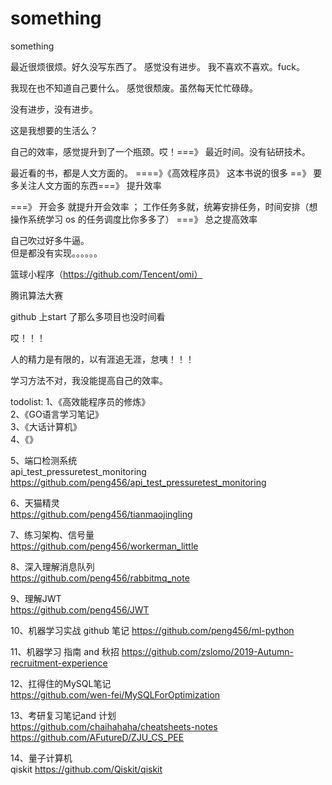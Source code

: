# something
something

最近很烦很烦。好久没写东西了。
感觉没有进步。
我不喜欢不喜欢。fuck。

我现在也不知道自己要什么。
感觉很颓废。虽然每天忙忙碌碌。

没有进步，没有进步。

这是我想要的生活么？

自己的效率，感觉提升到了一个瓶颈。哎！===》 最近时间。没有钻研技术。


最近看的书，都是人文方面的。 ====》《高效程序员》 这本书说的很多 ==》 要多关注人文方面的东西===》 提升效率

===》 开会多 就提升开会效率 ； 工作任务多就，统筹安排任务，时间安排（想操作系统学习 os 的任务调度比你多多了）  ===》 总之提高效率


自己吹过好多牛逼。  
但是都没有实现。。。。。。

篮球小程序（https://github.com/Tencent/omi）

腾讯算法大赛

github 上start 了那么多项目也没时间看

哎！！！


人的精力是有限的，以有涯追无涯，怠咦！！！

学习方法不对，我没能提高自己的效率。


todolist:
1、《高效能程序员的修炼》  
2、《GO语言学习笔记》  
3、《大话计算机》  
4、《》

5、端口检测系统  
api_test_pressuretest_monitoring  https://github.com/peng456/api_test_pressuretest_monitoring

6、天猫精灵  
https://github.com/peng456/tianmaojingling

7、练习架构、信号量  
https://github.com/peng456/workerman_little  

8、深入理解消息队列  
https://github.com/peng456/rabbitmq_note  

9、理解JWT  
https://github.com/peng456/JWT  

10、机器学习实战   github  笔记
https://github.com/peng456/ml-python

11、机器学习 指南 and 秋招
https://github.com/zslomo/2019-Autumn-recruitment-experience  

12、扛得住的MySQL笔记  
https://github.com/wen-fei/MySQLForOptimization  

13、考研复习笔记and 计划    
https://github.com/chaihahaha/cheatsheets-notes  
https://github.com/AFutureD/ZJU_CS_PEE  

14、量子计算机  
qiskit
https://github.com/Qiskit/qiskit









